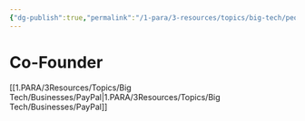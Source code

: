 ```yaml
---
{"dg-publish":true,"permalink":"/1-para/3-resources/topics/big-tech/people/peter-theil/","noteIcon":""}
---
```


# Co-Founder
[[1.PARA/3Resources/Topics/Big Tech/Businesses/PayPal\|1.PARA/3Resources/Topics/Big Tech/Businesses/PayPal]]
